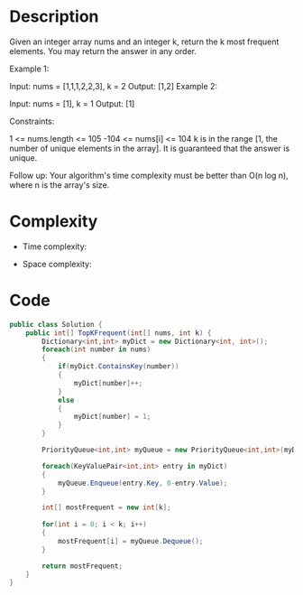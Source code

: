 # Description

Given an integer array nums and an integer k, return the k most frequent elements. You may return the answer in any order.



Example 1:

Input: nums = [1,1,1,2,2,3], k = 2
Output: [1,2]
Example 2:

Input: nums = [1], k = 1
Output: [1]


Constraints:

1 <= nums.length <= 105
-104 <= nums[i] <= 104
k is in the range [1, the number of unique elements in the array].
It is guaranteed that the answer is unique.


Follow up: Your algorithm's time complexity must be better than O(n log n), where n is the array's size.

# Complexity
- Time complexity:
<!-- Add your time complexity here, e.g. $$O(n)$$ -->

- Space complexity:
<!-- Add your space complexity here, e.g. $$O(n)$$ -->

# Code
```c#
public class Solution {
    public int[] TopKFrequent(int[] nums, int k) {
        Dictionary<int,int> myDict = new Dictionary<int, int>();
        foreach(int number in nums)
        {
            if(myDict.ContainsKey(number))
            {
                myDict[number]++;
            }
            else
            {
                myDict[number] = 1;
            }
        }

        PriorityQueue<int,int> myQueue = new PriorityQueue<int,int>(myDict.Count);

        foreach(KeyValuePair<int,int> entry in myDict)
        {
            myQueue.Enqueue(entry.Key, 0-entry.Value);
        }

        int[] mostFrequent = new int[k];
        
        for(int i = 0; i < k; i++)
        {
            mostFrequent[i] = myQueue.Dequeue();
        }

        return mostFrequent;
    }
}
```